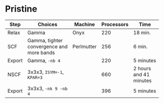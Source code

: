 # Pristine

| Step | Choices | Machine | Processors | Time |
|------|---------|------------|------| -------|
| Relax | Gamma | Onyx | 220 | 18 min. |
| SCF | Gamma, tighter convergence and more bands | Perlmutter | 256 | 6 min. |
| Export | Gamma, `-nb 4` |  | 220 | 5 minutes |
| NSCF | 3x3x3, `ISYM=-1`, `KPAR=3` |  | 660 | 2 hours and 41 minutes |
| Export | 3x3x3, `-nk 9 -nb 4` |  | 396 | 5 minutes |

